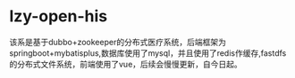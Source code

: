 # lzy-open-his
该系是基于dubbo+zookeeper的分布式医疗系统，后端框架为springboot+mybatisplus,数据库使用了mysql，并且使用了redis作缓存,fastdfs的分布式文件系统，前端使用了vue，后续会慢慢更新，自今日起。

